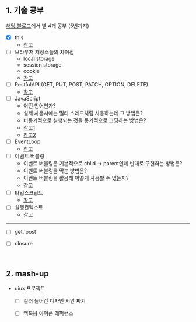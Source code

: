 ## 1. 기술 공부
[해당 블로그](https://realmojo.tistory.com/300)에서 별 4개 공부 (5번까지)
- [x] this
  - [참고](https://poiemaweb.com/js-this)
- [ ] 브라우저 저장소들의 차이점
  - local storage
  - session storage
  - cookie
  - [참고](https://velog.io/@ejchaid/localstorage-sessionstorage-cookie%EC%9D%98-%EC%B0%A8%EC%9D%B4%EC%A0%90)
- [ ] RestfulAPI (GET, PUT, POST, PATCH, OPTION, DELETE)
  - [참고](https://javaplant.tistory.com/18)
- [ ] JavaScript
  - 어떤 언어인가?
  - 실제 사용시에는 멀티 스레드처럼 사용하는데 그 방법은?
  - 비동기적으로 실행되는 것을 동기적으로 코딩하는 방법은?
  - [참고1](https://realmojo.tistory.com/109)
  - [참고2](https://boxfoxs.tistory.com/294)
- [ ] EventLoop
  - [참고](https://im-developer.tistory.com/113)
- [ ] 이벤트 버블링
  - 이벤트 버블링은 기본적으로 child -> parent인데 반대로 구현하는 방법은?
  - 이벤트 버블링을 막는 방법은?
  - 이벤트 버블링을 활용해 어떻게 사용할 수 있는지?
  - [참고](https://joshua1988.github.io/web-development/javascript/event-propagation-delegation/)
- [ ] 타입스크립트
  - [참고](https://hyunseob.github.io/2018/08/12/do-you-need-to-use-ts/)
- [ ] 실행컨텍스트
  - [참고](https://poiemaweb.com/js-execution-context)

***

- [ ] get, post
- [ ] closure
  
  <br/>


## 2. mash-up
- uiux 프로젝트
  - [ ] 컬러 들어간 디자인 시안 짜기
  - [ ] 맥북용 아이콘 레퍼런스 
  
  
